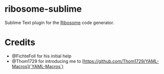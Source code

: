 # ribosome-sublime
Sublime Text plugin for the [Ribosome](https://github.com/sustrik/ribosome) code generator.

# Credits
- @FichteFoll for his initial help
- @Thom1729 for introducing me to [https://github.com/Thom1729/YAML-Macros](`YAML-Macros`)
